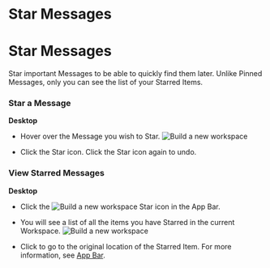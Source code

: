 # Star Messages

Star Messages
=============

 Star important Messages to be able to quickly find them later. Unlike Pinned Messages, only you can see the list of your Starred Items.

   
 ### Star a Message



**Desktop** 

* Hover over the Message you wish to Star. ![Build a new workspace](https://files.swit.io/help_image/FB_CH10_Star1.png) 


* Click the Star icon.
  Click the Star icon again to undo.

   
 ### View Starred Messages



**Desktop** 

* Click the ![Build a new workspace](https://files.swit.io/help_image/GS_03_Star_icon.png) Star icon in the App Bar.


* You will see a list of all the items you have Starred in the current Workspace. ![Build a new workspace](https://files.swit.io/help_image/FB_CH10_Star2.png) 


* Click to go to the original location of the Starred Item.
  For more information, see [App Bar](https://help.swit.io/feature/19021808473085p1BBi/190226074030472uH8N).

 
